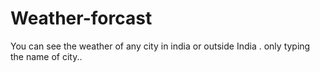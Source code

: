 # Weather-forcast
You can see the weather of any city in india or outside India . only typing the name of city..

